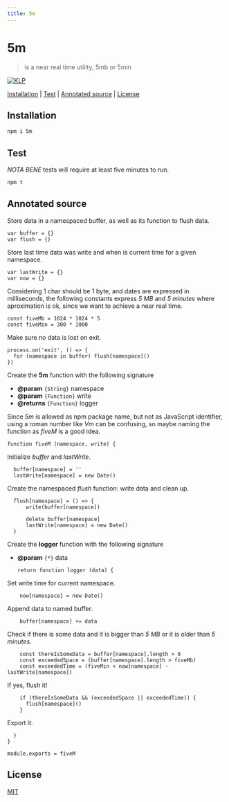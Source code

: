 ```yaml
---
title: 5m
---
```

# 5m

> is a near real time utility, 5mb or 5min

[![KLP](https://img.shields.io/badge/kiss-literate-orange.svg)](http://g14n.info/kiss-literate-programming)

[Installation](#installation) |
[Test](#test) |
[Annotated source](#annotated-source) |
[License](#license)

## Installation

```bash
npm i 5m
```

## Test

*NOTA BENE* tests will require at least five minutes to run.

```bash
npm t
```

## Annotated source

Store data in a namespaced buffer, as well as its function to flush data.

    var buffer = {}
    var flush = {}

Store last time data was write and when is current time for a given namespace.

    var lastWrite = {}
    var now = {}

Considering 1 char should be 1 byte, and dates are expressed in milliseconds, the following constants
express *5 MB* and *5 minutes* where aproximation is ok, since we want to achieve a near real time.

    const fiveMb = 1024 * 1024 * 5
    const fiveMin = 300 * 1000

Make sure no data is lost on exit.

    process.on('exit', () => {
      for (namespace in buffer) flush[namespace]()
    })

Create the **5m** function with the following signature

* **@param** `{String}` namespace
* **@param** `{Function}` write
* **@returns** `{Function}` logger

Since *5m* is allowed as npm package name, but not as JavaScript identifier,
using a roman number like *Vm* can be confusing, so maybe naming the function
as *fiveM* is a good idea.

    function fiveM (namespace, write) {

Initialize *buffer* and *lastWrite*.

      buffer[namespace] = ''
      lastWrite[namespace] = new Date()

Create the namespaced *flush* function: write data and clean up.

      flush[namespace] = () => {
          write(buffer[namespace])

          delete buffer[namespace]
          lastWrite[namespace] = new Date()
      }

Create the **logger** function with the following signature

* **@param** `{*}` data

      return function logger (data) {

Set write time for current namespace.

        now[namespace] = new Date()

Append data to named buffer.

        buffer[namespace] += data

Check if there is some data and it is bigger than *5 MB* or it is older than *5 minutes*.

        const thereIsSomeData = buffer[namespace].length > 0
        const exceededSpace = (buffer[namespace].length > fiveMb)
        const exceededTime = (fiveMin < now[namespace] - lastWrite[namespace])

If yes, flush it!

        if (thereIsSomeData && (exceededSpace || exceededTime)) {
          flush[namespace]()
        }

Export it.

      }
    }

    module.exports = fiveM

## License

[MIT](http://g14n.info/mit-license)
